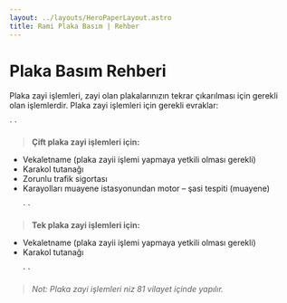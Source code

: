 ```yaml
---
layout: ../layouts/HeroPaperLayout.astro
title: Rami Plaka Basım | Rehber
---
```


# Plaka Basım Rehberi

Plaka zayi işlemleri, zayi olan plakalarınızın tekrar çıkarılması için gerekli olan işlemlerdir.
Plaka zayi işlemleri için gerekli evraklar:\
\
\` `

> **Çift plaka zayi işlemleri için:**

- Vekaletname (plaka zayii işlemi yapmaya yetkili olması gerekli)
- Karakol tutanağı
- Zorunlu trafik sigortası
- Karayolları muayene istasyonundan motor – şasi tespiti (muayene)\
  \
   \` `

> **Tek plaka zayi işlemleri için:**

- Vekaletname (plaka zayii işlemi yapmaya yetkili olması gerekli)
- Karakol tutanağı\
  \
  \` `

> _Not: Plaka zayi işlemleri niz 81 vilayet içinde yapılır._
